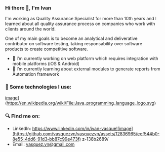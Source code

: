 ### Hi there 👋, I'm Ivan

I'm working as Quality Assurance Specialist for more than 10th years and I learned about all quality assurance process on companies who work with clients around the world. 

One of my main goals is to become an analytical and deliverative contributor on software testing, taking responsability over software products to create competitive software.

- 🔭 I’m currently working on web platform which requires integration with mobile platforms (iOS & Android)
- 🌱 I’m currently learning about external modules to generate reports from Automation framework


### 🤖 Some technologies I use:
[image](https://github.com/vasquezvn/vasquezvn/assets/12836965/99002ee7-21f0-4ff1-98f0-59e8d3e42bca)](https://en.wikipedia.org/wiki/File:Java_programming_language_logo.svg)


### 🔍 Find me on:
- LinkedIn: https://www.linkedin.com/in/ivan-vasque![image](https://github.com/vasquezvn/vasquezvn/assets/12836965/eef544b0-8e55-4dd6-91d3-bb87c99e473f)
z-138b2689/
- Email: vasquez.vn@gmail.com

<!--
**vasquezvn/vasquezvn** is a ✨ _special_ ✨ repository because its `README.md` (this file) appears on your GitHub profile.

Here are some ideas to get you started:

- 🔭 I’m currently working on ...
- 🌱 I’m currently learning ...
- 👯 I’m looking to collaborate on ...
- 🤔 I’m looking for help with ...
- 💬 Ask me about ...
- 📫 How to reach me: ...
- 😄 Pronouns: ...
- ⚡ Fun fact: ...
-->
